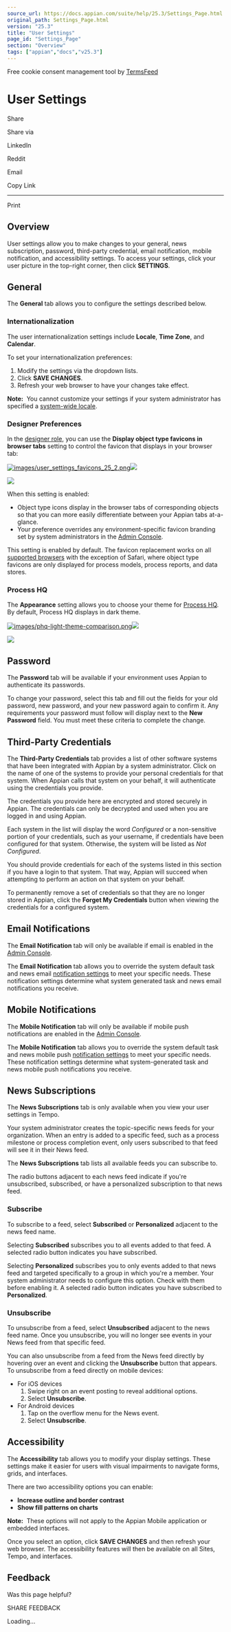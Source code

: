 ```yaml
---
source_url: https://docs.appian.com/suite/help/25.3/Settings_Page.html
original_path: Settings_Page.html
version: "25.3"
title: "User Settings"
page_id: "Settings_Page"
section: "Overview"
tags: ["appian","docs","v25.3"]
---
```



Free cookie consent management tool by [TermsFeed](https://www.termsfeed.com/)

# User Settings

Share

Share via

LinkedIn

Reddit

Email

Copy Link

* * *

Print

## Overview

User settings allow you to make changes to your general, news subscription, password, third-party credential, email notification, mobile notification, and accessibility settings. To access your settings, click your user picture in the top-right corner, then click **SETTINGS**.

## General

The **General** tab allows you to configure the settings described below.

### Internationalization

The user internationalization settings include **Locale**, **Time Zone**, and **Calendar**.

To set your internationalization preferences:

1.  Modify the settings via the dropdown lists.
2.  Click **SAVE CHANGES**.
3.  Refresh your web browser to have your changes take effect.

**Note:**  You cannot customize your settings if your system administrator has specified a [system-wide locale](Appian_Administration_Console.html#forcing-system-wide-locale-settings).

### Designer Preferences

In the [designer role](User_Roles.html#designer-role), you can use the **Display object type favicons in browser tabs** setting to control the favicon that displays in your browser tab:

[![images/user_settings_favicons_25_2.png](images/user_settings_favicons_25_2.png)![](/suite/help/25.3/images/rn/zoom_magnify_center.png)](#img225)

[![](images/user_settings_favicons_25_2.png)](#_)

When this setting is enabled:

-   Object type icons display in the browser tabs of corresponding objects so that you can more easily differentiate between your Appian tabs at-a-glance.
-   Your preference overrides any environment-specific favicon branding set by system administrators in the [Admin Console](Appian_Administration_Console.html#branding).

This setting is enabled by default. The favicon replacement works on all [supported browsers](System_Requirements.html#web-browsers) with the exception of Safari, where object type favicons are only displayed for process models, process reports, and data stores.

### Process HQ

The **Appearance** setting allows you to choose your theme for [Process HQ](processhq.html). By default, Process HQ displays in dark theme.

[![images/phq-light-theme-comparison.png](images/phq-light-theme-comparison.png)![](/suite/help/25.3/images/rn/zoom_magnify_center.png)](#img226)

[![](images/phq-light-theme-comparison.png)](#_)

## Password

The **Password** tab will be available if your environment uses Appian to authenticate its passwords.

To change your password, select this tab and fill out the fields for your old password, new password, and your new password again to confirm it. Any requirements your password must follow will display next to the **New Password** field. You must meet these criteria to complete the change.

## Third-Party Credentials

The **Third-Party Credentials** tab provides a list of other software systems that have been integrated with Appian by a system administrator. Click on the name of one of the systems to provide your personal credentials for that system. When Appian calls that system on your behalf, it will authenticate using the credentials you provide.

The credentials you provide here are encrypted and stored securely in Appian. The credentials can only be decrypted and used when you are logged in and using Appian.

Each system in the list will display the word _Configured_ or a non-sensitive portion of your credentials, such as your username, if credentials have been configured for that system. Otherwise, the system will be listed as _Not Configured_.

You should provide credentials for each of the systems listed in this section if you have a login to that system. That way, Appian will succeed when attempting to perform an action on that system on your behalf.

To permanently remove a set of credentials so that they are no longer stored in Appian, click the **Forget My Credentials** button when viewing the credentials for a configured system.

## Email Notifications

The **Email Notification** tab will only be available if email is enabled in the [Admin Console](Appian_Administration_Console.html#email).

The **Email Notification** tab allows you to override the system default task and news email [notification settings](Notifications.html) to meet your specific needs. These notification settings determine what system generated task and news email notifications you receive.

## Mobile Notifications

The **Mobile Notification** tab will only be available if mobile push notifications are enabled in the [Admin Console](Appian_Administration_Console.html#mobile).

The **Mobile Notification** tab allows you to override the system default task and news mobile push [notification settings](Notifications.html) to meet your specific needs. These notification settings determine what system-generated task and news mobile push notifications you receive.

## News Subscriptions

The **News Subscriptions** tab is only available when you view your user settings in Tempo.

Your system administrator creates the topic-specific news feeds for your organization. When an entry is added to a specific feed, such as a process milestone or process completion event, only users subscribed to that feed will see it in their News feed.

The **News Subscriptions** tab lists all available feeds you can subscribe to.

The radio buttons adjacent to each news feed indicate if you're unsubscribed, subscribed, or have a personalized subscription to that news feed.

### Subscribe

To subscribe to a feed, select **Subscribed** or **Personalized** adjacent to the news feed name.

Selecting **Subscribed** subscribes you to all events added to that feed. A selected radio button indicates you have subscribed.

Selecting **Personalized** subscribes you to only events added to that news feed and targeted specifically to a group in which you're a member. Your system administrator needs to configure this option. Check with them before enabling it. A selected radio button indicates you have subscribed to **Personalized**.

### Unsubscribe

To unsubscribe from a feed, select **Unsubscribed** adjacent to the news feed name. Once you unsubscribe, you will no longer see events in your News feed from that specific feed.

You can also unsubscribe from a feed from the News feed directly by hovering over an event and clicking the **Unsubscribe** button that appears. To unsubscribe from a feed directly on mobile devices:

-   For iOS devices
    1.  Swipe right on an event posting to reveal additional options.
    2.  Select **Unsubscribe**.
-   For Android devices
    1.  Tap on the overflow menu for the News event.
    2.  Select **Unsubscribe**.

## Accessibility

The **Accessibility** tab allows you to modify your display settings. These settings make it easier for users with visual impairments to navigate forms, grids, and interfaces.

There are two accessibility options you can enable:

-   **Increase outline and border contrast**
-   **Show fill patterns on charts**

**Note:**  These options will not apply to the Appian Mobile application or embedded interfaces.

Once you select an option, click **SAVE CHANGES** and then refresh your web browser. The accessibility features will then be available on all Sites, Tempo, and interfaces.

## Feedback

Was this page helpful?

SHARE FEEDBACK

Loading...